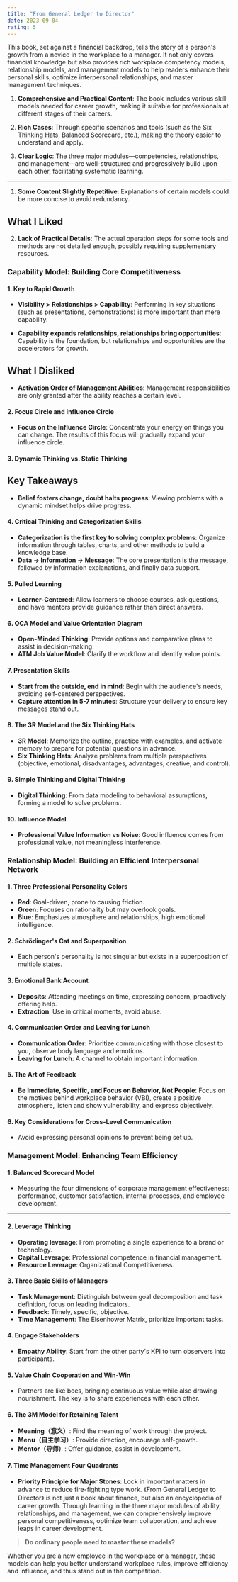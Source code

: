 ```yaml
---
title: "From General Ledger to Director"
date: 2023-09-04
rating: 5
---
```


This book, set against a financial backdrop, tells the story of a person's growth from a novice in the workplace to a manager. It not only covers financial knowledge but also provides rich workplace competency models, relationship models, and management models to help readers enhance their personal skills, optimize interpersonal relationships, and master management techniques.

1. **Comprehensive and Practical Content**: The book includes various skill models needed for career growth, making it suitable for professionals at different stages of their careers.

2. **Rich Cases**: Through specific scenarios and tools (such as the Six Thinking Hats, Balanced Scorecard, etc.), making the theory easier to understand and apply.

<!--more-->

3. **Clear Logic**: The three major modules—competencies, relationships, and management—are well-structured and progressively build upon each other, facilitating systematic learning.
---
1. **Some Content Slightly Repetitive**: Explanations of certain models could be more concise to avoid redundancy.

## What I Liked

2. **Lack of Practical Details**: The actual operation steps for some tools and methods are not detailed enough, possibly requiring supplementary resources.
### Capability Model: Building Core Competitiveness

#### 1. **Key to Rapid Growth**

- **Visibility > Relationships > Capability**: Performing in key situations (such as presentations, demonstrations) is more important than mere capability.

- **Capability expands relationships, relationships bring opportunities**: Capability is the foundation, but relationships and opportunities are the accelerators for growth.
## What I Disliked
- **Activation Order of Management Abilities**: Management responsibilities are only granted after the ability reaches a certain level.
#### 2. **Focus Circle and Influence Circle**

- **Focus on the Influence Circle**: Concentrate your energy on things you can change. The results of this focus will gradually expand your influence circle.
#### 3. **Dynamic Thinking vs. Static Thinking**

## Key Takeaways
- **Belief fosters change, doubt halts progress**: Viewing problems with a dynamic mindset helps drive progress.

#### 4. **Critical Thinking and Categorization Skills**
- **Categorization is the first key to solving complex problems**: Organize information through tables, charts, and other methods to build a knowledge base.
- **Data -> Information -> Message**: The core presentation is the message, followed by information explanations, and finally data support.

#### 5. **Pulled Learning**
- **Learner-Centered**: Allow learners to choose courses, ask questions, and have mentors provide guidance rather than direct answers.

#### 6. **OCA Model and Value Orientation Diagram**
- **Open-Minded Thinking**: Provide options and comparative plans to assist in decision-making.
- **ATM Job Value Model**: Clarify the workflow and identify value points.

#### 7. **Presentation Skills**
- **Start from the outside, end in mind**: Begin with the audience's needs, avoiding self-centered perspectives.
- **Capture attention in 5-7 minutes**: Structure your delivery to ensure key messages stand out.

#### 8. **The 3R Model and the Six Thinking Hats**
- **3R Model**: Memorize the outline, practice with examples, and activate memory to prepare for potential questions in advance.
- **Six Thinking Hats**: Analyze problems from multiple perspectives (objective, emotional, disadvantages, advantages, creative, and control).

#### 9. **Simple Thinking and Digital Thinking**
- **Digital Thinking**: From data modeling to behavioral assumptions, forming a model to solve problems.

#### 10. **Influence Model**
- **Professional Value Information vs Noise**: Good influence comes from professional value, not meaningless interference.

### Relationship Model: Building an Efficient Interpersonal Network

#### 1. **Three Professional Personality Colors**

- **Red**: Goal-driven, prone to causing friction.
- **Green**: Focuses on rationality but may overlook goals.
- **Blue**: Emphasizes atmosphere and relationships, high emotional intelligence.
#### 2. **Schrödinger's Cat and Superposition**

- Each person's personality is not singular but exists in a superposition of multiple states.
#### 3. **Emotional Bank Account**

- **Deposits**: Attending meetings on time, expressing concern, proactively offering help.
- **Extraction**: Use in critical moments, avoid abuse.
#### 4. **Communication Order and Leaving for Lunch**

- **Communication Order**: Prioritize communicating with those closest to you, observe body language and emotions.
- **Leaving for Lunch**: A channel to obtain important information.
#### 5. **The Art of Feedback**

- **Be Immediate, Specific, and Focus on Behavior, Not People**: Focus on the motives behind workplace behavior (VBI), create a positive atmosphere, listen and show vulnerability, and express objectively.
#### 6. **Key Considerations for Cross-Level Communication**

- Avoid expressing personal opinions to prevent being set up.
### Management Model: Enhancing Team Efficiency

#### 1. **Balanced Scorecard Model**

- Measuring the four dimensions of corporate management effectiveness: performance, customer satisfaction, internal processes, and employee development.

---
#### 2. **Leverage Thinking**

- **Operating leverage**: From promoting a single experience to a brand or technology.
- **Capital Leverage**: Professional competence in financial management.
- **Resource Leverage**: Organizational Competitiveness.
#### 3. **Three Basic Skills of Managers**

- **Task Management**: Distinguish between goal decomposition and task definition, focus on leading indicators.
- **Feedback**: Timely, specific, objective.
- **Time Management**: The Eisenhower Matrix, prioritize important tasks.
#### 4. **Engage Stakeholders**

- **Empathy Ability**: Start from the other party's KPI to turn observers into participants.
#### 5. **Value Chain Cooperation and Win-Win**

- Partners are like bees, bringing continuous value while also drawing nourishment. The key is to share experiences with each other.
#### 6. **The 3M Model for Retaining Talent**

- **Meaning（意义）**: Find the meaning of work through the project.
- **Menu（自主学习）**: Provide direction, encourage self-growth.
- **Mentor（导师）**: Offer guidance, assist in development.
#### 7. **Time Management Four Quadrants**

- **Priority Principle for Major Stones**: Lock in important matters in advance to reduce fire-fighting type work.
《From General Ledger to Director》 is not just a book about finance, but also an encyclopedia of career growth. Through learning in the three major modules of ability, relationships, and management, we can comprehensively improve personal competitiveness, optimize team collaboration, and achieve leaps in career development.

> **Do ordinary people need to master these models?**

Whether you are a new employee in the workplace or a manager, these models can help you better understand workplace rules, improve efficiency and influence, and thus stand out in the competition.
